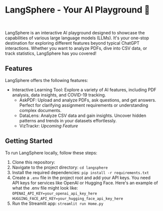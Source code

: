 # LangSphere - Your AI Playground 🧠
<br />

LangSphere is an interactive AI playground designed to showcase the capabilities of various large language models (LLMs). It's your one-stop destination for exploring different features beyond typical ChatGPT interactions. Whether you want to analyze PDFs, dive into CSV data, or track statistics, LangSphere has you covered!

## Features
LangSphere offers the following features:
- Interactive Learning Tool: Explore a variety of AI features, including PDF analysis, data insights, and COVID-19 tracking.
  - AskPDF: Upload and analyze PDFs, ask questions, and get answers. Perfect for clarifying assignment requirements or understanding complex documents.
  - DataLens: Analyze CSV data and gain insights. Uncover hidden patterns and trends in your datasets effortlessly.
  - VizTrackr: *Upcoming Feature*

## Getting Started
To run LangSphere locally, follow these steps:
1. Clone this repository:
2. Navigate to the project directory:
  `cd langsphere`
3. Install the required dependencies:
  `pip install -r requirements.txt`
4. Create a `.env` file in the project root and add your API keys. You need API keys for services like OpenAI or Hugging Face. Here's an example of what the .env file might look like: <br/>
  `OPENAI_API_KEY=your_openai_api_key_here`<br/>
  `HUGGING_FACE_API_KEY=your_hugging_face_api_key_here` 
6. Run the Streamlit app:
  `streamlit run Home.py`

